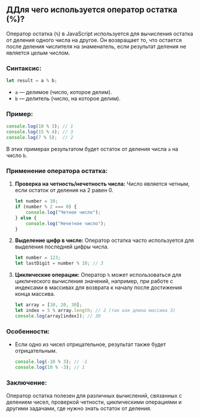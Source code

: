 ## ДДля чего используется оператор остатка (%)?

Оператор остатка (`%`) в JavaScript используется для вычисления остатка от деления одного числа на другое. Он возвращает то, что остается после деления числителя на знаменатель, если результат деления не является целым числом.

### Синтаксис:
```javascript
let result = a % b;
```

- `a` — делимое (число, которое делим).
- `b` — делитель (число, на которое делим).

### Пример:
```javascript
console.log(10 % 3); // 1
console.log(15 % 4); // 3
console.log(7 % 5);  // 2
```

В этих примерах результатом будет остаток от деления числа `a` на число `b`.

### Применение оператора остатка:

1. **Проверка на четность/нечетность числа:**
   Число является четным, если остаток от деления на 2 равен 0.
   ```javascript
   let number = 10;
   if (number % 2 === 0) {
       console.log("Четное число");
   } else {
       console.log("Нечетное число");
   }
   ```

2. **Выделение цифр в числе:**
   Оператор остатка часто используется для выделения последней цифры числа.
   ```javascript
   let number = 123;
   let lastDigit = number % 10; // 3
   ```

3. **Циклические операции:**
   Оператор `%` может использоваться для циклического вычисления значений, например, при работе с индексами в массивах для возврата к началу после достижения конца массива.
   ```javascript
   let array = [10, 20, 30];
   let index = 5 % array.length; // 2 (так как длина массива 3)
   console.log(array[index]); // 30
   ```

### Особенности:
- Если одно из чисел отрицательное, результат также будет отрицательным.
  ```javascript
  console.log(-10 % 3); // -1
  console.log(10 % -3); // 1
  ```

### Заключение:
Оператор остатка полезен для различных вычислений, связанных с делением чисел, проверкой четности, циклическими операциями и другими задачами, где нужно знать остаток от деления.